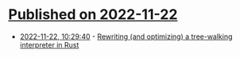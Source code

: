 # [Published on 2022-11-22](index.md)

* [2022-11-22, 10:29:40](https://news.ycombinator.com/item?id=33704206) - [Rewriting (and optimizing) a tree-walking interpreter in Rust](https://www.dannyvankooten.com/blog/2022-12-rewriting-interpreter-rust/)
